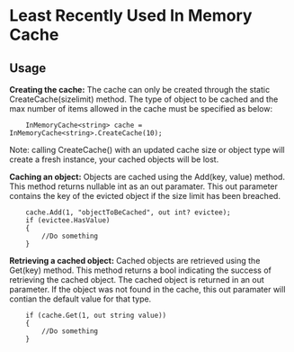# Least Recently Used In Memory Cache

## Usage
**Creating the cache:**
The cache can only be created through the static CreateCache(sizelimit) method. The type of object to be cached and the max number of items allowed in the cache must be specified as below:
```
    InMemoryCache<string> cache = InMemoryCache<string>.CreateCache(10);
```

Note: calling CreateCache() with an updated cache size or object type will create a fresh instance, your cached objects will be lost.

**Caching an object:**
Objects are cached using the Add(key, value) method. This method returns nullable int as an out paramater. This out parameter contains the key of the evicted object if the size limit has been breached.
```
    cache.Add(1, "objectToBeCached", out int? evictee);
    if (evictee.HasValue)
    {
        //Do something
    }
```
**Retrieving a cached object:**
Cached objects are retrieved using the Get(key) method. This method returns a bool indicating the success of retrieving the cached object. The cached object is returned in an out parameter. If the object was not found in the cache, this out paramater will contian the default value for that type.
```
    if (cache.Get(1, out string value))
    {
        //Do something
    }
```